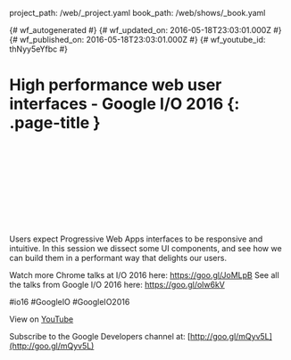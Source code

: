 project_path: /web/_project.yaml
book_path: /web/shows/_book.yaml

{# wf_autogenerated #}
{# wf_updated_on: 2016-05-18T23:03:01.000Z #}
{# wf_published_on: 2016-05-18T23:03:01.000Z #}
{# wf_youtube_id: thNyy5eYfbc #}

# High performance web user interfaces  - Google I/O 2016 {: .page-title }


<div class="video-wrapper">
  <iframe class="devsite-embedded-youtube-video" data-video-id="thNyy5eYfbc"
          data-autohide="1" data-showinfo="0" frameborder="0" allowfullscreen>
  </iframe>
</div>

Users expect Progressive Web Apps interfaces to be responsive and intuitive. In this session we dissect some UI components, and see how we can build them in a performant way that delights our users. 

Watch more Chrome talks at I/O 2016 here: https://goo.gl/JoMLpB 
See all the talks from Google I/O 2016 here: https://goo.gl/olw6kV

#io16 #GoogleIO #GoogleIO2016

View on [YouTube](https://youtu.be/thNyy5eYfbc)

Subscribe to the Google Developers channel at: [http://goo.gl/mQyv5L](http://goo.gl/mQyv5L)
